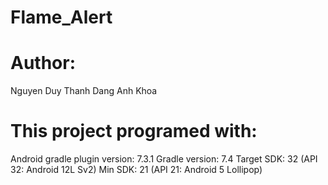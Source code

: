 # Flame_Alert

# Author:
Nguyen Duy Thanh
Dang Anh Khoa

# This project programed with:
Android gradle plugin version: 7.3.1
Gradle version: 7.4
Target SDK: 32 (API 32: Android 12L Sv2)
Min SDK: 21 (API 21: Android 5 Lollipop)
